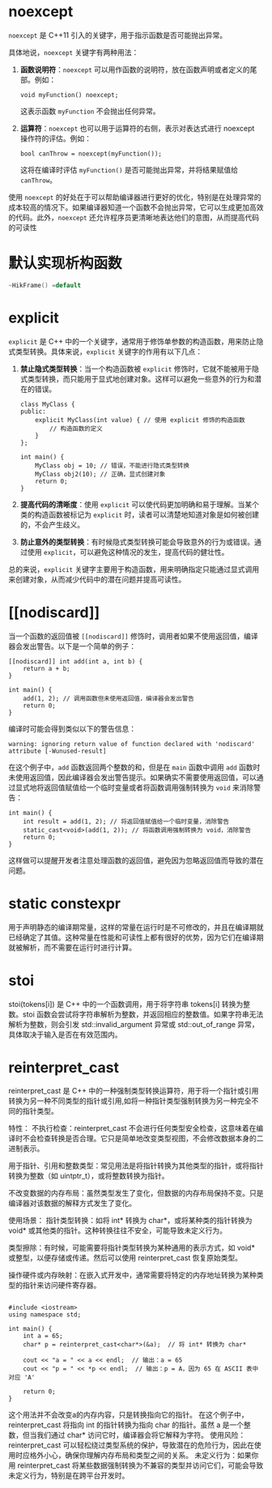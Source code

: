# noexcept

`noexcept` 是 C++11 引入的关键字，用于指示函数是否可能抛出异常。

具体地说，`noexcept` 关键字有两种用法：

1. **函数说明符**：`noexcept` 可以用作函数的说明符，放在函数声明或者定义的尾部。例如：

   ```
   void myFunction() noexcept;
   ```

   这表示函数 `myFunction` 不会抛出任何异常。

2. **运算符**：`noexcept` 也可以用于运算符的右侧，表示对表达式进行 noexcept 操作符的评估。例如：

   ```
   bool canThrow = noexcept(myFunction());
   ```

   这将在编译时评估 `myFunction()` 是否可能抛出异常，并将结果赋值给 `canThrow`。

使用 `noexcept` 的好处在于可以帮助编译器进行更好的优化，特别是在处理异常的成本较高的情况下。如果编译器知道一个函数不会抛出异常，它可以生成更加高效的代码。此外，`noexcept` 还允许程序员更清晰地表达他们的意图，从而提高代码的可读性

# 默认实现析构函数

```c++
~HikFrame() =default
```

# explicit

`explicit` 是 C++ 中的一个关键字，通常用于修饰单参数的构造函数，用来防止隐式类型转换。具体来说，`explicit` 关键字的作用有以下几点：

1. **禁止隐式类型转换**：当一个构造函数被 `explicit` 修饰时，它就不能被用于隐式类型转换，而只能用于显式地创建对象。这样可以避免一些意外的行为和潜在的错误。

   ```
   class MyClass {
   public:
       explicit MyClass(int value) { // 使用 explicit 修饰的构造函数
           // 构造函数的定义
       }
   };
   
   int main() {
       MyClass obj = 10; // 错误，不能进行隐式类型转换
       MyClass obj2(10); // 正确，显式创建对象
       return 0;
   }
   ```

2. **提高代码的清晰度**：使用 `explicit` 可以使代码更加明确和易于理解。当某个类的构造函数被标记为 `explicit` 时，读者可以清楚地知道对象是如何被创建的，不会产生歧义。

3. **防止意外的类型转换**：有时候隐式类型转换可能会导致意外的行为或错误。通过使用 `explicit`，可以避免这种情况的发生，提高代码的健壮性。

总的来说，`explicit` 关键字主要用于构造函数，用来明确指定只能通过显式调用来创建对象，从而减少代码中的潜在问题并提高可读性。

# [[nodiscard]]

当一个函数的返回值被 `[[nodiscard]]` 修饰时，调用者如果不使用返回值，编译器会发出警告。以下是一个简单的例子：

```
[[nodiscard]] int add(int a, int b) {
    return a + b;
}

int main() {
    add(1, 2); // 调用函数但未使用返回值，编译器会发出警告
    return 0;
}
```

编译时可能会得到类似以下的警告信息：

```
warning: ignoring return value of function declared with 'nodiscard' attribute [-Wunused-result]
```

在这个例子中，`add` 函数返回两个整数的和，但是在 `main` 函数中调用 `add` 函数时未使用返回值，因此编译器会发出警告提示。如果确实不需要使用返回值，可以通过显式地将返回值赋值给一个临时变量或者将函数调用强制转换为 `void` 来消除警告：

```
int main() {
    int result = add(1, 2); // 将返回值赋值给一个临时变量，消除警告
    static_cast<void>(add(1, 2)); // 将函数调用强制转换为 void，消除警告
    return 0;
}
```

这样做可以提醒开发者注意处理函数的返回值，避免因为忽略返回值而导致的潜在问题。

# static constexpr

 用于声明静态的编译期常量，这样的常量在运行时是不可修改的，并且在编译期就已经确定了其值。这种常量在性能和可读性上都有很好的优势，因为它们在编译期就被解析，而不需要在运行时进行计算。

# stoi

stoi(tokens[i]) 是 C++ 中的一个函数调用，用于将字符串 tokens[i] 转换为整数。stoi 函数会尝试将字符串解析为整数，并返回相应的整数值。如果字符串无法解析为整数，则会引发 std::invalid_argument 异常或 std::out_of_range 异常，具体取决于输入是否在有效范围内。

# reinterpret_cast
reinterpret_cast 是 C++ 中的一种强制类型转换运算符，用于将一个指针或引用转换为另一种不同类型的指针或引用,如将一种指针类型强制转换为另一种完全不同的指针类型。

特性：
不执行检查：reinterpret_cast 不会进行任何类型安全检查，这意味着在编译时不会检查转换是否合理。它只是简单地改变类型视图，不会修改数据本身的二进制表示。

用于指针、引用和整数类型：常见用法是将指针转换为其他类型的指针，或将指针转换为整数（如 uintptr_t），或将整数转换为指针。

不改变数据的内存布局：虽然类型发生了变化，但数据的内存布局保持不变。只是编译器对该数据的解释方式发生了变化。

使用场景：
指针类型转换：如将 int* 转换为 char*，或将某种类的指针转换为 void* 或其他类的指针。这种转换往往不安全，可能导致未定义行为。

类型擦除：有时候，可能需要将指针类型转换为某种通用的表示方式，如 void* 或整型，以便存储或传递。然后可以使用 reinterpret_cast 恢复原始类型。

操作硬件或内存映射：在嵌入式开发中，通常需要将特定的内存地址转换为某种类型的指针来访问硬件寄存器。
```

#include <iostream>
using namespace std;

int main() {
    int a = 65;
    char* p = reinterpret_cast<char*>(&a);  // 将 int* 转换为 char*
    
    cout << "a = " << a << endl;  // 输出：a = 65
    cout << "p = " << *p << endl;  // 输出：p = A，因为 65 在 ASCII 表中对应 'A'

    return 0;
}
```
这个用法并不会改变a的内存内容，只是转换指向它的指针。
在这个例子中，reinterpret_cast 将指向 int 的指针转换为指向 char 的指针。虽然 a 是一个整数，但当我们通过 char* 访问它时，编译器会将它解释为字符。
使用风险：reinterpret_cast 可以轻松绕过类型系统的保护，导致潜在的危险行为，因此在使用时应格外小心，确保你理解内存布局和类型之间的关系。
未定义行为：如果你用 reinterpret_cast 将某些数据强制转换为不兼容的类型并访问它们，可能会导致未定义行为，特别是在跨平台开发时。
